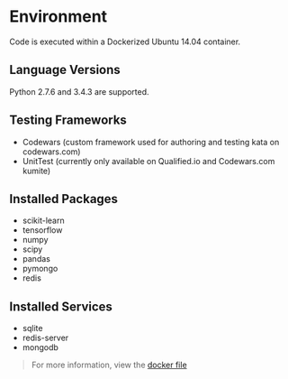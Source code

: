 # Environment

Code is executed within a Dockerized Ubuntu 14.04 container. 

## Language Versions

Python 2.7.6 and 3.4.3 are supported.

## Testing Frameworks

- Codewars (custom framework used for authoring and testing kata on codewars.com)
- UnitTest (currently only available on Qualified.io and Codewars.com kumite) 

## Installed Packages

- scikit-learn
- tensorflow
- numpy
- scipy
- pandas
- pymongo
- redis

## Installed Services

- sqlite
- redis-server
- mongodb

> For more information, view the [docker file](https://github.com/Codewars/codewars-runner-cli/blob/master/docker/python.docker)